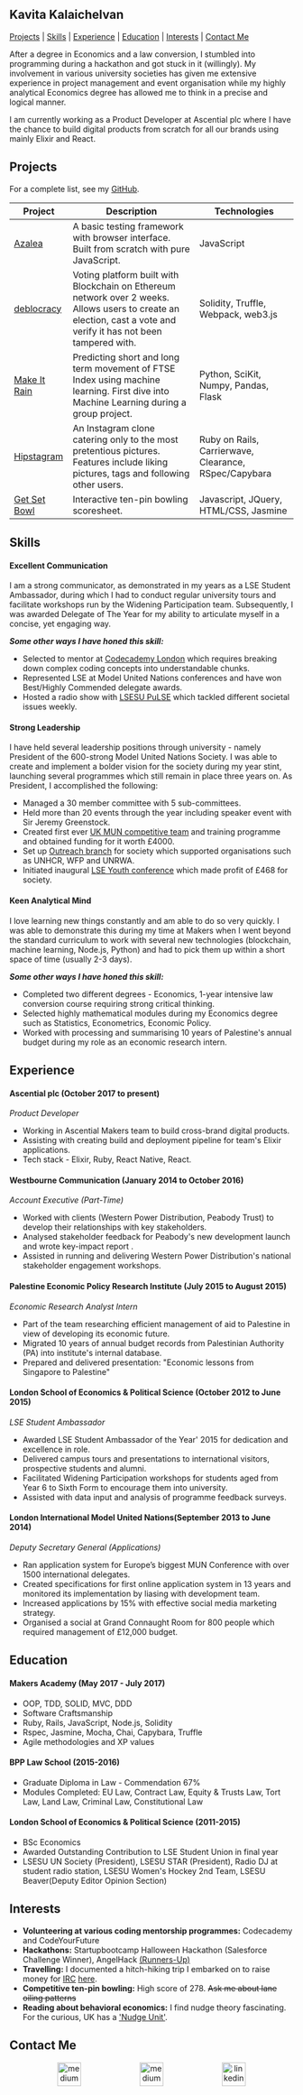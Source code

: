 ## Kavita Kalaichelvan

[Projects](#projects) | [Skills](#skills) | [Experience](#experience) | [Education](#education) | [Interests](#interests) | [Contact Me](#contact-me)

After a degree in Economics and a law conversion, I stumbled into programming during a hackathon and got stuck in it (willingly). My involvement in various university societies has given me extensive experience in project management and event organisation while my highly analytical Economics degree has allowed me to think in a precise and logical manner. 

I am currently working as a Product Developer at Ascential plc where I have the chance to build digital products from scratch for all our brands using mainly Elixir and React. 

## Projects 

For a complete list, see my [GitHub](https://github.com/kkavita92).

| Project   | Description | Technologies |
|---        |---         |---           |
| [Azalea](https://github.com/kkavita92/azalea) | A basic testing framework with browser interface. Built from scratch with pure JavaScript. | JavaScript |
| [deblocracy](https://github.com/RSijelmass/votingchain) | Voting platform built with Blockchain on Ethereum network over 2 weeks. Allows users to create an election, cast a vote and verify it has not been tampered with.| Solidity, Truffle, Webpack, web3.js |
| [Make It Rain](https://github.com/tobywinter/makeitrain) | Predicting short and long term movement of FTSE Index using machine learning. First dive into Machine Learning during a group project. | Python, SciKit, Numpy, Pandas, Flask |
| [Hipstagram](https://github.com/kkavita92/instagram-challenge) | An Instagram clone catering only to the most pretentious pictures. Features include liking pictures, tags and following other users. |  Ruby on Rails, Carrierwave, Clearance, RSpec/Capybara |
| [Get Set Bowl](https://github.com/kkavita92/bowling-challenge) | Interactive ten-pin bowling scoresheet. | Javascript, JQuery, HTML/CSS, Jasmine |


## Skills

#### Excellent Communication 

I am a strong communicator, as demonstrated in my years as a LSE Student Ambassador, during which I had to conduct regular university tours and facilitate workshops run by the Widening Participation team. Subsequently, I was awarded Delegate of The Year for my ability to articulate myself in a concise, yet engaging way. 

<b>*Some other ways I have honed this skill:*</b>

* Selected to mentor at [Codecademy London](https://www.meetup.com/Codecademy-London/) which requires breaking down complex coding concepts into understandable chunks.
* Represented LSE at Model United Nations conferences and have won Best/Highly Commended delegate awards. 
* Hosted a radio show with [LSESU PuLSE](http://pulselse.co.uk/) which tackled different societal issues weekly. 

#### Strong Leadership 

I have held several leadership positions through university - namely President of the 600-strong Model United Nations Society. 
I was able to create and implement a bolder vision for the society during my year stint, launching several programmes which still remain in place three years on. As President, I accomplished the following: 

* Managed a 30 member committee with 5 sub-committees.  
* Held more than 20 events through the year including speaker event with Sir Jeremy Greenstock.
* Created first ever [UK MUN competitive team](http://www.lsesuunsoc.com/teamlse/) and training programme and obtained funding for it worth £4000.
* Set up [Outreach branch](http://www.lsesuunsoc.com/outreach) for society which supported organisations such as UNHCR, WFP and UNRWA.
* Initiated inaugural [LSE Youth conference](http://www.lsesuunsoc.com/youthmun-conference-2017/) which made profit of £468 for society.

#### Keen Analytical Mind 

 I love learning new things constantly and am able to do so very quickly. I was able to demonstrate this during my time at Makers when I went beyond the standard curriculum to work with several new technologies (blockchain, machine learning, Node.js, Python) and had to pick them up within a short space of time (usually 2-3 days). 

<b>*Some other ways I have honed this skill:*</b>
* Completed two different degrees - Economics, 1-year intensive law conversion course requiring strong critical thinking.
* Selected highly mathematical modules during my Economics degree such as Statistics, Econometrics, Economic Policy.
* Worked with processing and summarising 10 years of Palestine's annual budget during my role as an economic research intern.

## Experience

#### Ascential plc (October 2017 to present) 
*Product Developer* 
* Working in Ascential Makers team to build cross-brand digital products.
* Assisting with creating build and deployment pipeline for team's Elixir applications. 
* Tech stack - Elixir, Ruby, React Native, React.

#### Westbourne Communication (January 2014 to October 2016)    
*Account Executive (Part-Time)*  
* Worked with clients (Western Power Distribution, Peabody Trust) to develop their relationships with key stakeholders.
* Analysed stakeholder feedback for Peabody's new development launch and wrote key-impact report .
* Assisted in running and delivering Western Power Distribution's national stakeholder engagement workshops. 

#### Palestine Economic Policy Research Institute (July 2015 to August 2015)   
*Economic Research Analyst Intern*  
* Part of the team researching efficient management of aid to Palestine in view of developing its economic future.
* Migrated 10 years of annual budget records from Palestinian Authority (PA) into institute's internal database.
* Prepared and delivered presentation: "Economic lessons from Singapore to Palestine" 

#### London School of Economics & Political Science (October 2012 to June 2015)   
*LSE Student Ambassador*
* Awarded LSE Student Ambassador of the Year' 2015 for dedication and excellence in role. 
* Delivered campus tours and presentations to international visitors, prospective students and alumni.
* Facilitated Widening Participation workshops for students aged from Year 6 to Sixth Form to encourage them into university.
* Assisted with data input and analysis of programme feedback surveys.

#### London International Model United Nations(September 2013 to June 2014)   
*Deputy Secretary General (Applications)*
* Ran application system for Europe’s biggest MUN Conference with over 1500 international delegates.
* Created specifications for first online application system in 13 years and monitored its implementation by liasing with development team.
* Increased applications by 15% with effective social media marketing strategy.
* Organised a social at Grand Connaught Room for 800 people which required management of £12,000 budget.


## Education

#### Makers Academy (May 2017 - July 2017)

- OOP, TDD, SOLID, MVC, DDD
- Software Craftsmanship
- Ruby, Rails, JavaScript, Node.js, Solidity
- Rspec, Jasmine, Mocha, Chai, Capybara, Truffle
- Agile methodologies and XP values

#### BPP Law School (2015-2016)

- Graduate Diploma in Law - Commendation 67% 
- Modules Completed: EU Law, Contract Law, Equity & Trusts Law, Tort Law, Land Law, Criminal Law, Constitutional Law

#### London School of Economics & Political Science (2011-2015)

- BSc Economics 
- Awarded Outstanding Contribution to LSE Student Union in final year
- LSESU UN Society (President), LSESU STAR (President), Radio DJ at student radio station, LSESU Women's Hockey 2nd Team, LSESU Beaver(Deputy Editor Opinion Section)


## Interests
* **Volunteering at various coding mentorship programmes:** Codecademy and CodeYourFuture
* **Hackathons:** Startupbootcamp Halloween Hackathon (Salesforce Challenge Winner), AngelHack [(Runners-Up)](https://github.com/Charliefea/health-on-the-go)
* **Travelling:** I documented a hitch-hiking trip I embarked on to raise money for [IRC](https://www.rescue.org/) [here](https://www.facebook.com/HitchBuskAroundEurope/). 
* **Competitive ten-pin bowling:** High score of 278. ~~Ask me about lane oiling patterns~~
* **Reading about behavioral economics:** I find nudge theory fascinating. For the curious, UK has a ['Nudge Unit'](http://www.behaviouralinsights.co.uk/).

## Contact Me
<p align="center">

<a href="mailto:kkavita92@gmail.com">
<img src="https://cdn2.iconfinder.com/data/icons/social-icons-circular-color/512/gmail-128.png" alt="medium" hspace="50" height="42" width="42"></a>

<a href="https://medium.com/@kkavita92">
<img src="https://static1.squarespace.com/static/53457bcae4b0bc890d496d14/t/568ebeee4bf118e7ef8dbef3/1452195567236/medium_logo_detail_icon.png?format=300w" alt="medium" hspace="50" height="42" width="42"></a>

<a href="https://www.linkedin.com/in/kavita-kalaichelvan-06744a62/">
<img src="https://www.iconfinder.com/data/icons/free-social-icons/67/linkedin_circle_color-512.png" alt="linkedin" hspace="50" height="42" width="42"></a>

</p>

